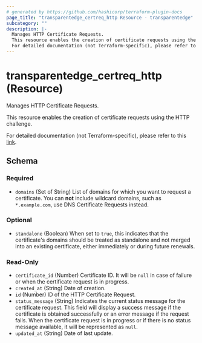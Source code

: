 ```yaml
---
# generated by https://github.com/hashicorp/terraform-plugin-docs
page_title: "transparentedge_certreq_http Resource - transparentedge"
subcategory: ""
description: |-
  Manages HTTP Certificate Requests.
  This resource enables the creation of certificate requests using the HTTP challenge.
  For detailed documentation (not Terraform-specific), please refer to this link https://docs.transparentedge.eu/getting-started/dashboard/auto-provisioning/ssl.
---
```


# transparentedge_certreq_http (Resource)

Manages HTTP Certificate Requests.

This resource enables the creation of certificate requests using the HTTP challenge.

For detailed documentation (not Terraform-specific), please refer to this [link](https://docs.transparentedge.eu/getting-started/dashboard/auto-provisioning/ssl).



<!-- schema generated by tfplugindocs -->
## Schema

### Required

- `domains` (Set of String) List of domains for which you want to request a certificate. You can **not** include wildcard domains, such as `*.example.com`, use DNS Certificate Requests instead.

### Optional

- `standalone` (Boolean) When set to `true`, this indicates that the certificate's domains should be treated as standalone and not merged into an existing certificate, either immediately or during future renewals.

### Read-Only

- `certificate_id` (Number) Certificate ID. It will be `null` in case of failure or when the certificate request is in progress.
- `created_at` (String) Date of creation.
- `id` (Number) ID of the HTTP Certificate Request.
- `status_message` (String) Indicates the current status message for the certificate request. This field will display a success message if the certificate is obtained successfully or an error message if the request fails. When the certificate request is in progress or if there is no status message available, it will be represented as `null`.
- `updated_at` (String) Date of last update.
